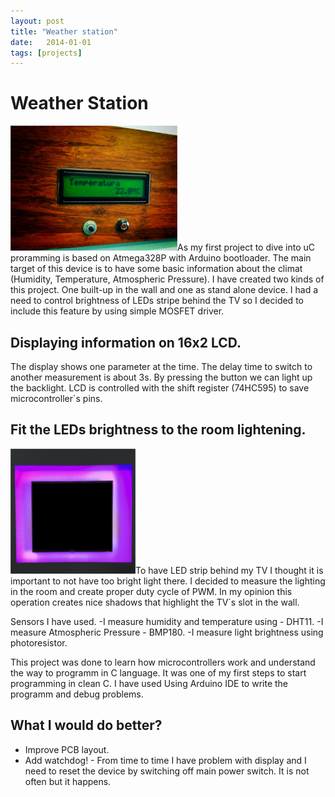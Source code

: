 ```yaml
---
layout: post
title: "Weather station"
date:   2014-01-01
tags: [projects]
---
```

# Weather Station
![Main picture](/images/weather_station/main.jpg)As my first project to dive into uC proramming is based on Atmega328P with Arduino bootloader. The main target of this device is to have some basic information about the climat (Humidity, Temperature, Atmospheric Pressure).
I have created two kinds of this project. One built-up in the wall and one as stand alone device.
I had a need to control brightness of LEDs stripe behind the TV so I decided to include this feature by using simple MOSFET driver.

## Displaying information on 16x2 LCD.
The display shows one parameter at the time. The delay time to switch to another measurement is about 3s. By pressing the button we can light up the backlight.
LCD is controlled with the shift register (74HC595) to save microcontroller`s pins.

## Fit the LEDs brightness to the room lightening.
![TV](/images/weather_station/TV.PNG)To have LED strip behind my TV I thought it is important to not have too bright light there. I decided to measure the lighting in the room and create proper duty cycle of PWM.
In my opinion this operation creates nice shadows that highlight the TV`s slot in the wall.

Sensors I have used.
-I measure humidity and temperature using - DHT11.
-I measure Atmospheric Pressure - BMP180.
-I measure light brightness using photoresistor.

This project was done to learn how microcontrollers work and understand the way to programm in C language. It was one of my first steps to start programming in clean C. I have used Using Arduino IDE to write the programm and debug problems.

## What I would do better?
- Improve PCB layout.
- Add watchdog! - From time to time I have problem with display and I need to reset the device by switching off main power switch. It is not often but it happens.
